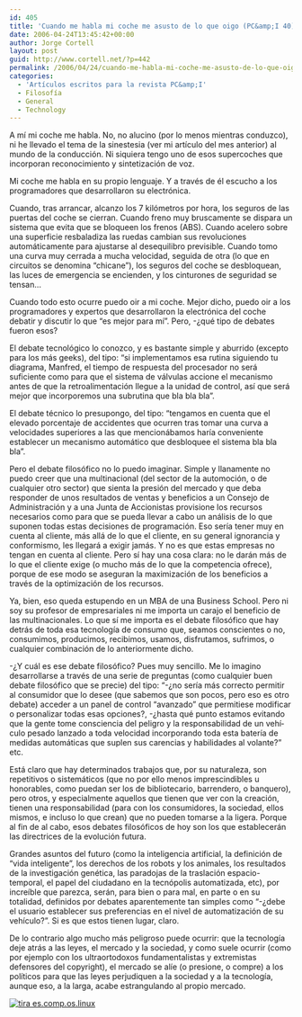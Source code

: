 ```yaml
---
id: 405
title: 'Cuando me habla mi coche me asusto de lo que oigo (PC&amp;I 40)'
date: 2006-04-24T13:45:42+00:00
author: Jorge Cortell
layout: post
guid: http://www.cortell.net/?p=442
permalink: /2006/04/24/cuando-me-habla-mi-coche-me-asusto-de-lo-que-oigo-pci-40/
categories:
  - 'Artí­culos escritos para la revista PC&amp;I'
  - Filosofí­a
  - General
  - Technology
---
```

A mí­ mi coche me habla. No, no alucino (por lo menos mientras conduzco), ni he llevado el tema de la sinestesia (ver mi artí­culo del mes anterior) al mundo de la conducción. Ni siquiera tengo uno de esos supercoches que incorporan reconocimiento y sintetización de voz.

Mi coche me habla en su propio lenguaje. Y a través de él escucho a los programadores que desarrollaron su electrónica.

Cuando, tras arrancar, alcanzo los 7 kilómetros por hora, los seguros de las puertas del coche se cierran. Cuando freno muy bruscamente se dispara un sistema que evita que se bloqueen los frenos (ABS). Cuando acelero sobre una superficie resbaladiza las ruedas cambian sus revoluciones automáticamente para ajustarse al desequilibro previsible. Cuando tomo una curva muy cerrada a mucha velocidad, seguida de otra (lo que en circuitos se denomina &#8220;chicane&#8221;), los seguros del coche se desbloquean, las luces de emergencia se encienden, y los cinturones de seguridad se tensan&#8230;

Cuando todo esto ocurre puedo oir a mi coche. Mejor dicho, puedo oir a los programadores y expertos que desarrollaron la electrónica del coche debatir y discutir lo que &#8220;es mejor para mí­&#8221;. Pero, -¿qué tipo de debates fueron esos?

El debate tecnológico lo conozco, y es bastante simple y aburrido (excepto para los más geeks), del tipo: &#8220;si implementamos esa rutina siguiendo tu diagrama, Manfred, el tiempo de respuesta del procesador no será suficiente como para que el sistema de válvulas accione el mecanismo antes de que la retroalimentación llegue a la unidad de control, así­ que será mejor que incorporemos una subrutina que bla bla bla&#8221;.

El debate técnico lo presupongo, del tipo: &#8220;tengamos en cuenta que el elevado porcentaje de accidentes que ocurren tras tomar una curva a velocidades superiores a las que mencionábamos harí­a conveniente establecer un mecanismo automático que desbloquee el sistema bla bla bla&#8221;.

Pero el debate filosófico no lo puedo imaginar. Simple y llanamente no puedo creer que una multinacional (del sector de la automoción, o de cualquier otro sector) que sienta la presión del mercado y que deba responder de unos resultados de ventas y beneficios a un Consejo de Administración y a una Junta de Accionistas provisione los recursos necesarios como para que se pueda llevar a cabo un análisis de lo que suponen todas estas decisiones de programación. Eso serí­a tener muy en cuenta al cliente, más allá de lo que el cliente, en su general ignorancia y conformismo, les llegará a exigir jamás. Y no es que estas empresas no tengan en cuenta al cliente. Pero sí­ hay una cosa clara: no le darán más de lo que el cliente exige (o mucho más de lo que la competencia ofrece), porque de ese modo se aseguran la maximización de los beneficios a través de la optimización de los recursos.

Ya, bien, eso queda estupendo en un MBA de una Business School. Pero ni soy su profesor de empresariales ni me importa un carajo el beneficio de las multinacionales. Lo que sí­ me importa es el debate filosófico que hay detrás de toda esa tecnologí­a de consumo que, seamos conscientes o no, consumimos, producimos, recibimos, usamos, disfrutamos, sufrimos, o cualquier combinación de lo anteriormente dicho.

-¿Y cuál es ese debate filosófico? Pues muy sencillo. Me lo imagino desarrollarse a través de una serie de preguntas (como cualquier buen debate filosófico que se precie) del tipo: &#8220;-¿no serí­a más correcto permitir al consumidor que lo desee (que sabemos que son pocos, pero eso es otro debate) acceder a un panel de control &#8220;avanzado&#8221; que permitiese modificar o personalizar todas esas opciones?, -¿hasta qué punto estamos evitando que la gente tome consciencia del peligro y la responsabilidad de un vehí­culo pesado lanzado a toda velocidad incorporando toda esta baterí­a de medidas automáticas que suplen sus carencias y habilidades al volante?&#8221; etc.

Está claro que hay determinados trabajos que, por su naturaleza, son repetitivos o sistemáticos (que no por ello menos imprescindibles u honorables, como puedan ser los de bibliotecario, barrendero, o banquero), pero otros, y especialmente aquellos que tienen que ver con la creación, tienen una responsabilidad (para con los consumidores, la sociedad, ellos mismos, e incluso lo que crean) que no pueden tomarse a la ligera. Porque al fin de al cabo, esos debates filosóficos de hoy son los que establecerán las directrices de la evolución futura.

Grandes asuntos del futuro (como la inteligencia artificial, la definición de &#8220;vida inteligente&#8221;, los derechos de los robots y los animales, los resultados de la investigación genética, las paradojas de la traslación espacio-temporal, el papel del ciudadano en la tecnópolis automatizada, etc), por increí­ble que parezca, serán, para bien o para mal, en parte o en su totalidad, definidos por debates aparentemente tan simples como &#8220;-¿debe el usuario establecer sus preferencias en el nivel de automatización de su vehí­culo?&#8221;. Si es que estos tienen lugar, claro.

De lo contrario algo mucho más peligroso puede ocurrir: que la tecnologí­a deje atrás a las leyes, el mercado y la sociedad, y como suele ocurrir (como por ejemplo con los ultraortodoxos fundamentalistas y extremistas defensores del copyright), el mercado se alí­e (o presione, o compre) a los polí­ticos para que las leyes perjudiquen a la sociedad y a la tecnologí­a, aunque eso, a la larga, acabe estrangulando al propio mercado.

[<img src="http://tira.escomposlinux.org/ecol-232.png" alt="tira es.comp.os.linux" border="0" />](http://tira.escomposlinux.org)